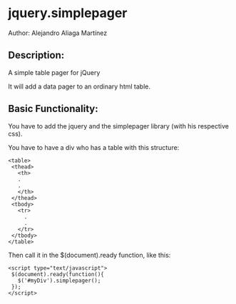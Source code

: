 jquery.simplepager
==================
Author: Alejandro Aliaga Martínez

Description:
-----------

A simple table pager for jQuery

It will add a data pager to an ordinary html table. 

Basic Functionality:
-------------------

You have to add the jquery and the simplepager library (with his respective css). 

You have to have a div who has a table with this structure:

 ```
 <table>
  <thead>
    <th>
    .
    .
    </th>
  </thead>
  <tbody>
    <tr>
      .
      .
    </tr>
  </tbody>
</table>
 ```
Then call it in the $(document).ready function, like this:

 ```
<script type="text/javascript">
  $(document).ready(function(){
    $('#myDiv').simplepager();
  });
</script>
 ```
